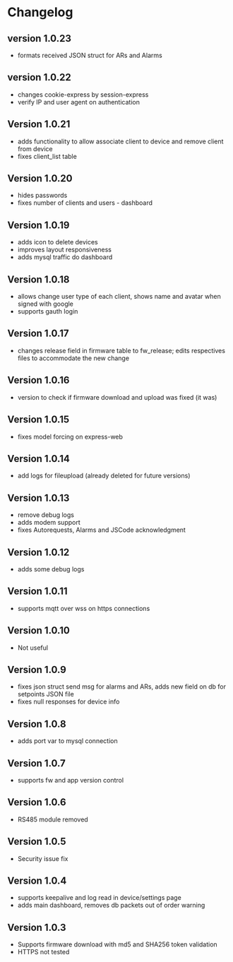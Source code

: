 # Changelog

## version 1.0.23
 - formats received JSON struct for ARs and Alarms

## version 1.0.22
 - changes cookie-express by session-express
 - verify IP and user agent on authentication

## Version 1.0.21
- adds functionality to allow associate client to device and remove client from device
- fixes client_list table

## Version 1.0.20
- hides passwords
- fixes number of clients and users - dashboard

## Version 1.0.19
- adds icon to delete devices
- improves layout responsiveness
- adds mysql traffic do dashboard

## Version 1.0.18
- allows change user type of each client, shows name and avatar when signed with google
- supports gauth login

## Version 1.0.17
- changes release field in firmware table to fw_release; edits respectives files to accommodate the new change

## Version 1.0.16
- version to check if firmware download and upload was fixed (it was)

## Version 1.0.15
- fixes model forcing on express-web

## Version 1.0.14
- add logs for fileupload (already deleted for future versions)

## Version 1.0.13
 - remove debug logs
 - adds modem support
 - fixes Autorequests, Alarms and JSCode acknowledgment

## Version 1.0.12
 - adds some debug logs

## Version 1.0.11
 - supports mqtt over wss on https connections

## Version 1.0.10
 - Not useful

## Version 1.0.9
  - fixes json struct send msg for alarms and ARs, adds new field on db for setpoints JSON file
  - fixes null responses for device info

## Version 1.0.8
  - adds port var to mysql connection

## Version 1.0.7
  - supports fw and app version control

## Version 1.0.6
 - RS485 module removed

## Version 1.0.5
  - Security issue fix

## Version 1.0.4
  - supports keepalive and log read in device/settings page
  - adds main dashboard, removes db packets out of order warning

## Version 1.0.3
  - Supports firmware download with md5 and SHA256 token validation
  - HTTPS not tested
